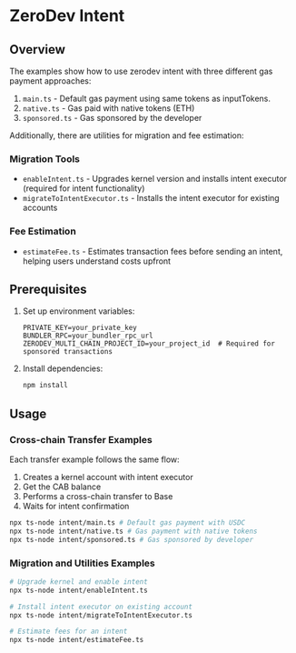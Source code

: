 # ZeroDev Intent
## Overview

The examples show how to use zerodev intent with three different gas payment approaches:

1. `main.ts` - Default gas payment using same tokens as inputTokens. 
2. `native.ts` - Gas paid with native tokens (ETH)
3. `sponsored.ts` - Gas sponsored by the developer

Additionally, there are utilities for migration and fee estimation:

### Migration Tools
- `enableIntent.ts` - Upgrades kernel version and installs intent executor (required for intent functionality)
- `migrateToIntentExecutor.ts` - Installs the intent executor for existing accounts

### Fee Estimation
- `estimateFee.ts` - Estimates transaction fees before sending an intent, helping users understand costs upfront

## Prerequisites

1. Set up environment variables:
   ```
   PRIVATE_KEY=your_private_key
   BUNDLER_RPC=your_bundler_rpc_url
   ZERODEV_MULTI_CHAIN_PROJECT_ID=your_project_id  # Required for sponsored transactions
   ```

2. Install dependencies:
   ```bash
   npm install
   ```

## Usage

### Cross-chain Transfer Examples
Each transfer example follows the same flow:
1. Creates a kernel account with intent executor
2. Get the CAB balance
3. Performs a cross-chain transfer to Base
4. Waits for intent confirmation

```bash
npx ts-node intent/main.ts # Default gas payment with USDC
npx ts-node intent/native.ts # Gas payment with native tokens
npx ts-node intent/sponsored.ts # Gas sponsored by developer
```

### Migration and Utilities Examples
```bash
# Upgrade kernel and enable intent
npx ts-node intent/enableIntent.ts

# Install intent executor on existing account
npx ts-node intent/migrateToIntentExecutor.ts

# Estimate fees for an intent
npx ts-node intent/estimateFee.ts
```


